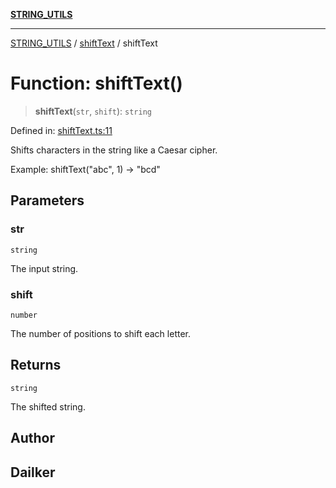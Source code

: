 [**STRING_UTILS**](../../README.md)

***

[STRING_UTILS](../../README.md) / [shiftText](../README.md) / shiftText

# Function: shiftText()

> **shiftText**(`str`, `shift`): `string`

Defined in: [shiftText.ts:11](https://github.com/dailker/everyutil/blob/fee6e9b8a6704ceb47f5b1ba754e0cca6cabc7c0/src/string/shiftText.ts#L11)

Shifts characters in the string like a Caesar cipher.

Example: shiftText("abc", 1) → "bcd"

## Parameters

### str

`string`

The input string.

### shift

`number`

The number of positions to shift each letter.

## Returns

`string`

The shifted string.

## Author

## Dailker
